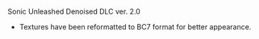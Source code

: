 Sonic Unleashed Denoised DLC ver. 2.0
- Textures have been reformatted to BC7 format for better appearance.
